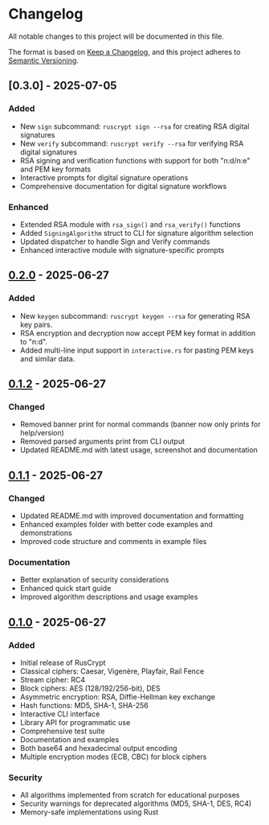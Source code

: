 # Changelog

All notable changes to this project will be documented in this file.

The format is based on [Keep a Changelog](https://keepachangelog.com/en/1.0.0/),
and this project adheres to [Semantic Versioning](https://semver.org/spec/v2.0.0.html).

## [0.3.0] - 2025-07-05

### Added

- New `sign` subcommand: `ruscrypt sign --rsa` for creating RSA digital signatures
- New `verify` subcommand: `ruscrypt verify --rsa` for verifying RSA digital signatures
- RSA signing and verification functions with support for both "n:d/n:e" and PEM key formats
- Interactive prompts for digital signature operations
- Comprehensive documentation for digital signature workflows

### Enhanced

- Extended RSA module with `rsa_sign()` and `rsa_verify()` functions
- Added `SigningAlgorithm` struct to CLI for signature algorithm selection
- Updated dispatcher to handle Sign and Verify commands
- Enhanced interactive module with signature-specific prompts

## [0.2.0] - 2025-06-27

### Added

- New `keygen` subcommand: `ruscrypt keygen --rsa` for generating RSA key pairs.
- RSA encryption and decryption now accept PEM key format in addition to "n:d".
- Added multi-line input support in `interactive.rs` for pasting PEM keys and similar data.

## [0.1.2] - 2025-06-27

### Changed

- Removed banner print for normal commands (banner now only prints for help/version)
- Removed parsed arguments print from CLI output
- Updated README.md with latest usage, screenshot and documentation

## [0.1.1] - 2025-06-27

### Changed

- Updated README.md with improved documentation and formatting
- Enhanced examples folder with better code examples and demonstrations
- Improved code structure and comments in example files

### Documentation

- Better explanation of security considerations
- Enhanced quick start guide
- Improved algorithm descriptions and usage examples

## [0.1.0] - 2025-06-27

### Added

- Initial release of RusCrypt
- Classical ciphers: Caesar, Vigenère, Playfair, Rail Fence
- Stream cipher: RC4
- Block ciphers: AES (128/192/256-bit), DES
- Asymmetric encryption: RSA, Diffie-Hellman key exchange
- Hash functions: MD5, SHA-1, SHA-256
- Interactive CLI interface
- Library API for programmatic use
- Comprehensive test suite
- Documentation and examples
- Both base64 and hexadecimal output encoding
- Multiple encryption modes (ECB, CBC) for block ciphers

### Security

- All algorithms implemented from scratch for educational purposes
- Security warnings for deprecated algorithms (MD5, SHA-1, DES, RC4)
- Memory-safe implementations using Rust

[Unreleased]: https://github.com/Adel2411/ruscrypt/compare/v0.2.0...HEAD
[0.2.0]: https://github.com/Adel2411/ruscrypt/releases/tag/v0.2.0
[0.1.2]: https://github.com/Adel2411/ruscrypt/releases/tag/v0.1.2
[0.1.1]: https://github.com/Adel2411/ruscrypt/releases/tag/v0.1.1
[0.1.0]: https://github.com/Adel2411/ruscrypt/releases/tag/v0.1.0
